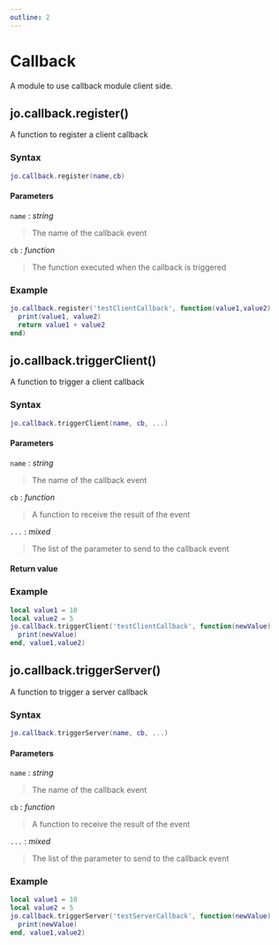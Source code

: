 ```yaml
---
outline: 2
---
```

# Callback

A module to use callback module client side.

## jo.callback.register()
A function to register a client callback
### Syntax
```lua
jo.callback.register(name,cb)
```
#### Parameters
`name` : *string*
> The name of the callback event

`cb` : *function*
> The function executed when the callback is triggered  
  

### Example
```lua
jo.callback.register('testClientCallback', function(value1,value2)
  print(value1, value2)
  return value1 + value2
end)
```

## jo.callback.triggerClient()
A function to trigger a client callback
### Syntax
```lua
jo.callback.triggerClient(name, cb, ...)
```
#### Parameters
`name` : *string*
> The name of the callback event

`cb` : *function*
> A function to receive the result of the event

`...` : *mixed* <BadgeOptional />
> The list of the parameter to send to the callback event  

#### Return value

### Example
```lua
local value1 = 10
local value2 = 5
jo.callback.triggerClient('testClientCallback', function(newValue)
  print(newValue)
end, value1,value2)
```

## jo.callback.triggerServer()
A function to trigger a server callback

### Syntax
```lua
jo.callback.triggerServer(name, cb, ...)
```
#### Parameters
`name` : *string*
> The name of the callback event

`cb` : *function*
> A function to receive the result of the event

`...` : *mixed* <BadgeOptional />
> The list of the parameter to send to the callback event


### Example
```lua
local value1 = 10
local value2 = 5
jo.callback.triggerServer('testServerCallback', function(newValue)
  print(newValue)
end, value1,value2)
```